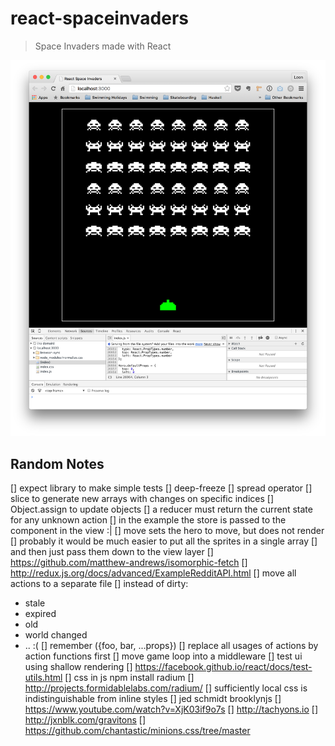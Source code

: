 # react-spaceinvaders

> Space Invaders made with React

![stage](assets/stage.png)

## Random Notes

[] expect library to make simple tests
[] deep-freeze
[] spread operator
[] slice to generate new arrays with changes on specific indices
[] Object.assign to update objects
[] a reducer must return the current state for any unknown action
[] in the example the store is passed to the component in the view :|
[] move sets the hero to move, but does not render
[] probably it would be much easier to put all the sprites in a single array
[] and then just pass them down to the view layer
[] https://github.com/matthew-andrews/isomorphic-fetch
[] http://redux.js.org/docs/advanced/ExampleRedditAPI.html
[] move all actions to a separate file
[] instead of dirty:
  - stale
  - expired
  - old
  - world changed
  - .. :(
[] remember ({foo, bar, ...props})
[] replace all usages of actions by action functions first
[] move game loop into a middleware
[] test ui using shallow rendering
[] https://facebook.github.io/react/docs/test-utils.html
[] css in js npm install radium
[] http://projects.formidablelabs.com/radium/
[] sufficiently local css is indistinguishable from inline styles
[] jed schmidt brooklynjs
[] https://www.youtube.com/watch?v=XjK03if9o7s
[] http://tachyons.io
[] http://jxnblk.com/gravitons
[] https://github.com/chantastic/minions.css/tree/master
